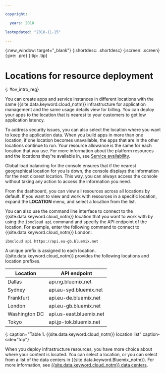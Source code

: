 ```yaml
---

copyright:

  years: 2018

lastupdated: "2018-11-15"

---
```


{:new_window: target="_blank"}
{:shortdesc: .shortdesc}
{:screen: .screen}
{:pre: .pre}
{:tip: .tip}

# Locations for resource deployment 
{: #ov_intro_reg}

You can create apps and service instances in different locations with the same {{site.data.keyword.cloud_notm}} infrastructure for application management and the same usage details view for billing. You can deploy your apps to the location that is nearest to your customers to get low application latency. 

To address security issues, you can also select the location where you want to keep the application data. When you build apps in more than one location, if one location becomes unavailable, the apps that are in the other locations continue to run. Your resource allowance is the same for each location that you use. For more information about the platform resources and the locations they're available in, see [Service availability](/docs/resources/service_region.html).

Global load balancing for the console ensures that if the nearest geographical location for you is down, the console displays the information for the next closest location. This way, you can always access the console without taking any action to access the information you need.

From the dashboard, you can view all resources across all locations by default. If you want to view and work with resources in a specific location, expand the **LOCATION** menu, and select a location from the list. 

You can also use the command line interface to connect to the {{site.data.keyword.cloud_notm}} location that you want to work with by using the `ibmcloud api` command and specify the API endpoint of the location. For example, enter the following command to connect to {{site.data.keyword.cloud_notm}} London:

```
ibmcloud api https://api.eu-gb.bluemix.net
```

A unique prefix is assigned to each location. {{site.data.keyword.cloud_notm}} provides the following locations and location prefixes.

| **Location** | **API endpoint** |
|-----------------|-------------------|
| Dallas | api.ng.bluemix.net |
| Sydney | api.au-syd.bluemix.net |
| Frankfurt | api.eu-de.bluemix.net |
| London | api.eu-gb.bluemix.net |
| Washington DC | api.us-east.bluemix.net |
| Tokyo | api.jp-tok.bluemix.net |
{: caption="Table 1. {{site.data.keyword.cloud_notm}} location list" caption-side="top"}

When you deploy infrastructure resources, you have more choice about where your content is located. You can select a location, or you can select from a list of the data centers in {{site.data.keyword.Bluemix_notm}}. For more information, see [{{site.data.keyword.cloud_notm}} data centers](data-centers.html).
